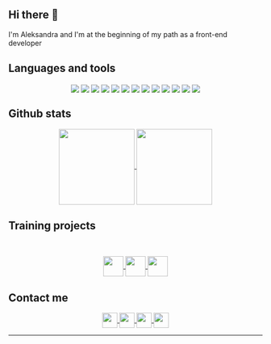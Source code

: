 ## Hi there  👋 ##
I'm Aleksandra and I'm at the beginning of my path as a front-end developer

## Languages and tools ##
<p align="center">
  <img align="center" src="https://img.shields.io/badge/-JavaScript-555?style=for-the-badge&logo=JavaScript" />
  <img align="center" src="https://img.shields.io/badge/-HTML5-555?style=for-the-badge&logo=HTML5" />
  <img align="center" src="https://img.shields.io/badge/-CSS3-555?style=for-the-badge&logo=CSS3&logoColor=0170ba" />
  <img align="center" src="https://img.shields.io/badge/-TypeScript-555?style=for-the-badge&logo=TypeScript" />
  <img align="center" src="https://img.shields.io/badge/-React-555?style=for-the-badge&logo=React" />
  <img align="center" src="https://img.shields.io/badge/-SASS-555?style=for-the-badge&logo=Sass" />
  <img align="center" src="https://img.shields.io/badge/-Webpack-555?style=for-the-badge&logo=Webpack" />
  <img align="center" src="https://img.shields.io/badge/-Git-555?style=for-the-badge&logo=Git" />
  <img align="center" src="https://img.shields.io/badge/-GitHub-555?style=for-the-badge&logo=GitHub" />
  <img align="center" src="https://img.shields.io/badge/-Node.js-555?style=for-the-badge&logo=nodedotjs" />
  <img align="center" src="https://img.shields.io/badge/-MongoDB-555?style=for-the-badge&logo=MongoDB" />
  <img align="center" src="https://img.shields.io/badge/-Netlify-555?style=for-the-badge&logo=Netlify" />
  <img align="center" src="https://img.shields.io/badge/-Heroku-555?style=for-the-badge&logo=Heroku&logoColor=8062a7" />
</p>  

## Github stats ##
<p align="center">
  <a href="https://github.com/GarretHawke?tab=repositories">
    <img height="150" align="center" src="https://github-readme-stats.vercel.app/api?username=garrethawke&include_all_commits=true&count_private=true&theme=cobalt" />
  </a>
  <a href="https://github.com/GarretHawke?tab=repositories">
    <img height="150" align="center" src="https://github-readme-stats.vercel.app/api/top-langs/?username=garrethawke&langs_count=10&layout=compact&theme=cobalt" />
  </a>
</p>  

## Training projects ##
<br>
<p align="center">
  <a href="https://garrethawke-english-for-kids.netlify.app/">
    <img height="40" align="center" src="https://img.shields.io/badge/-English for kids-f1e05a?style=for-the-badge&logo=react" />
  </a>
  <a href="https://romantic-banach-035a2a.netlify.app/">
    <img height="40" align="center" src="https://img.shields.io/badge/-Match--match game-75eeb2?style=for-the-badge&logo=typescript" />
  </a>
  <a href="https://rolling-scopes-school.github.io/garrethawke-JSFE2021Q1/photo-filter/">
    <img height="40" align="center" src="https://img.shields.io/badge/-Photo--filter-e582d8?style=for-the-badge&logo=javascript" />
  </a>
</p>

## Contact me ##  
<p align="center">
  <a href="https://www.linkedin.com/in/aleksandra-barabash/">
    <img height="30" align="center" src="https://img.shields.io/badge/-linkedin-0a66c2?style=for-the-badge&logo=linkedin&logoColor=fff" />
  </a>
  <a href="https://t.me/Garrett_Hawke">
    <img height="30" align="center" src="https://img.shields.io/badge/-telegram-26a5e4?style=for-the-badge&logo=telegram&logoColor=fff" />
  </a>
  <a href="https://www.instagram.com/sashka__barabashka/">
    <img height="30" align="center" src="https://img.shields.io/badge/-instagram-aa3897?style=for-the-badge&logo=instagram&logoColor=fff" />
  </a>
  <a href="mailto:alexandra17au@gmail.com">
    <img height="30" align="center" src="https://img.shields.io/badge/-gmail-ea4235?style=for-the-badge&logo=gmail&logoColor=fff" />
  </a>
</p>  

---  
